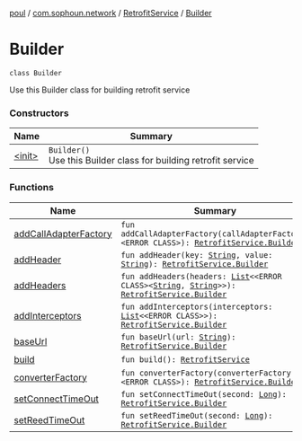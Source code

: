 [poul](../../../index.md) / [com.sophoun.network](../../index.md) / [RetrofitService](../index.md) / [Builder](./index.md)

# Builder

`class Builder`

Use this Builder class for building retrofit service

### Constructors

| Name | Summary |
|---|---|
| [&lt;init&gt;](-init-.md) | `Builder()`<br>Use this Builder class for building retrofit service |

### Functions

| Name | Summary |
|---|---|
| [addCallAdapterFactory](add-call-adapter-factory.md) | `fun addCallAdapterFactory(callAdapterFactory: <ERROR CLASS>): `[`RetrofitService.Builder`](./index.md) |
| [addHeader](add-header.md) | `fun addHeader(key: `[`String`](https://kotlinlang.org/api/latest/jvm/stdlib/kotlin/-string/index.html)`, value: `[`String`](https://kotlinlang.org/api/latest/jvm/stdlib/kotlin/-string/index.html)`): `[`RetrofitService.Builder`](./index.md) |
| [addHeaders](add-headers.md) | `fun addHeaders(headers: `[`List`](https://kotlinlang.org/api/latest/jvm/stdlib/kotlin.collections/-list/index.html)`<<ERROR CLASS><`[`String`](https://kotlinlang.org/api/latest/jvm/stdlib/kotlin/-string/index.html)`, `[`String`](https://kotlinlang.org/api/latest/jvm/stdlib/kotlin/-string/index.html)`>>): `[`RetrofitService.Builder`](./index.md) |
| [addInterceptors](add-interceptors.md) | `fun addInterceptors(interceptors: `[`List`](https://kotlinlang.org/api/latest/jvm/stdlib/kotlin.collections/-list/index.html)`<<ERROR CLASS>>): `[`RetrofitService.Builder`](./index.md) |
| [baseUrl](base-url.md) | `fun baseUrl(url: `[`String`](https://kotlinlang.org/api/latest/jvm/stdlib/kotlin/-string/index.html)`): `[`RetrofitService.Builder`](./index.md) |
| [build](build.md) | `fun build(): `[`RetrofitService`](../index.md) |
| [converterFactory](converter-factory.md) | `fun converterFactory(converterFactory: <ERROR CLASS>): `[`RetrofitService.Builder`](./index.md) |
| [setConnectTimeOut](set-connect-time-out.md) | `fun setConnectTimeOut(second: `[`Long`](https://kotlinlang.org/api/latest/jvm/stdlib/kotlin/-long/index.html)`): `[`RetrofitService.Builder`](./index.md) |
| [setReedTimeOut](set-reed-time-out.md) | `fun setReedTimeOut(second: `[`Long`](https://kotlinlang.org/api/latest/jvm/stdlib/kotlin/-long/index.html)`): `[`RetrofitService.Builder`](./index.md) |
